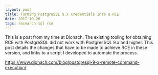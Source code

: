 ```yaml
---
layout: post
title: Turning PostgreSQL 9.x Credentials Into a RCE
date: 2017-10-26
tags: research sql rce
---
```


This is a post from my time at Dionach. The existing tooling for obtaining RCE with PostgreSQL did not work with PostgresSQL 9.x and higher. This post details the changes that have to be made to achieve RCE in these version, and links to a script I developed to automate the process.

<https://www.dionach.com/blog/postgresql-9-x-remote-command-execution/>
